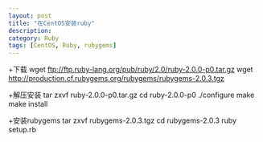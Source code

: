 ```yaml
---
layout: post
title: "在CentOS安装ruby"
description: 
category: Ruby
tags: [CentOS, Ruby, rubygems]
---
```





+下载
    wget ftp://ftp.ruby-lang.org/pub/ruby/2.0/ruby-2.0.0-p0.tar.gz
    wget http://production.cf.rubygems.org/rubygems/rubygems-2.0.3.tgz    

+解压安装
    tar zxvf ruby-2.0.0-p0.tar.gz
    cd ruby-2.0.0-p0
    ./configure
    make
    make install

+安装rubygems
    tar zxvf rubygems-2.0.3.tgz
    cd rubygems-2.0.3
    ruby setup.rb
    
